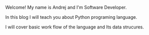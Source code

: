 Welcome! My name is Andrej and I'm  Software Developer.

In this blog I will teach you about Python programing language. 

I will cover basic work flow of the language and Its data strucures. 


